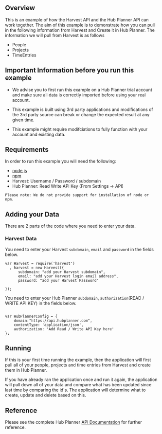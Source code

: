 ## Overview
This is an example of how the Harvest API and the Hub Planner API can work together. The aim of this example is to demonstrate how you can pull in the following information from Harvest and Create it in Hub Planner. The information we will pull from Harvest is as follows

* People
* Projects
* TimeEntries

## Important Information before you run this example
* We advise you to first run this example on a Hub Planner trial account and make sure all data is correctly imported before using your real account. 

* This example is built using 3rd party applications and modifications of the 3rd party source can break or change the expected result at any given time. 

* This example might require modifciations to fully function with your account and existing data. 

## Requirements
In order to run this example you will need the following:

* [node.js](http://nodejs.org/)
* [npm](https://www.npmjs.org/)
* Harvest: Username / Password / subdomain
* Hub Planner: Read Write API Key (From Settings -> API)

`Please note: We do not provide support for installation of node or npm.` 

## Adding your Data
There are 2 parts of the code where you need to enter your data. 

### Harvest Data
You need to enter your Harvest `subdomain`, `email` and `password` in the fields below. 
```
var Harvest = require('harvest')
  , harvest = new Harvest({
      subdomain: "add your Harvest subdomain",
      email: "add your Harvest login email address",
      password: "add your Harvest Password"

});
```
You need to enter your Hub Planner `subdomain`, `authorization`(READ / WRITE API KEY) in the fields below. 
```
    
var HubPlannerConfig = {
    domain:"https://api.hubplanner.com",
    contentType: 'application/json',
    authorization: 'Add Read / Write API Key here'
};

```

## Running
If this is your first time running the example, then the application will first pull all of your people, projects and time entries from Harvest and create them in Hub Planner.

If you have already ran the application once and run it again, the application will pull down all of your data and compare what has been updated since last time by comparing the id's. The application will determine what to create, update and delete based on this.

## Reference
Please see the complete Hub Planner [API Documentation](https://github.com/hubplanner/API) for further reference.

